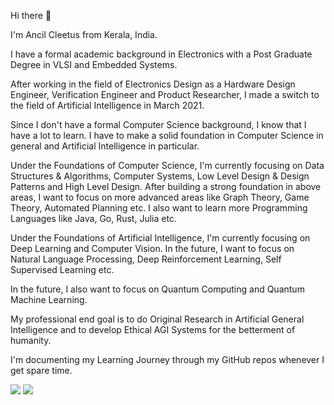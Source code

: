 Hi there 👋

I'm Ancil Cleetus from Kerala, India.

I have a formal academic background in Electronics with a Post Graduate Degree in VLSI and Embedded Systems.

After working in the field of Electronics Design as a Hardware Design Engineer, Verification Engineer and Product Researcher, I made a switch to the field of Artificial Intelligence in March 2021.

Since I don't have a formal Computer Science background, I know that I have a lot to learn. I have to make a solid foundation in Computer Science in general and Artificial Intelligence in particular.

Under the Foundations of Computer Science, I'm currently focusing on Data Structures & Algorithms, Computer Systems, Low Level Design & Design Patterns and High Level Design.
After building a strong foundation in above areas, I want to focus on more advanced areas like Graph Theory, Game Theory, Automated Planning etc. I also want to learn more Programming Languages like Java, Go, Rust, Julia etc.

Under the Foundations of Artificial Intelligence, I'm currently focusing on Deep Learning and Computer Vision.
In the future, I want to focus on Natural Language Processing, Deep Reinforcement Learning, Self Supervised Learning etc.

In the future, I also want to focus on Quantum Computing and Quantum Machine Learning.

My professional end goal is to do Original Research in Artificial General Intelligence and to develop Ethical AGI Systems for the betterment of humanity.

I'm documenting my Learning Journey through my GitHub repos whenever I get spare time.


<img src="https://github-readme-stats.vercel.app/api?username=ancilcleetus&show_icons=true&theme=dark"/>

<img src="https://github-readme-stats.vercel.app/api/top-langs?username=ancilcleetus&hide=Jupyter Notebook&layout=compact&theme=dark"/>

